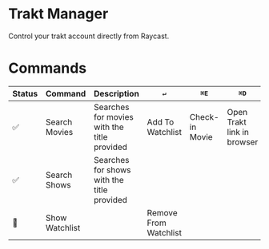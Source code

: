 # Trakt Manager

Control your trakt account directly from Raycast.

# Commands

| Status             | Command        | Description                                 | <kbd>↵</kbd>          | <kbd>⌘</kbd><kbd>E</kbd> | <kbd>⌘</kbd><kbd>D</kbd>   | <kbd>⌘</kbd><kbd>L</kbd> |
| ------------------ | -------------- | ------------------------------------------- | --------------------- | ------------------------ | -------------------------- | ------------------------ |
| :white_check_mark: | Search Movies  | Searches for movies with the title provided | Add To Watchlist      | Check-in Movie           | Open Trakt link in browser |                          |
| :white_check_mark: | Search Shows   | Searches for shows with the title provided  |                       |                          |                            |                          |
| :construction:     | Show Watchlist |                                             | Remove From Watchlist |                          |                            |                          |
